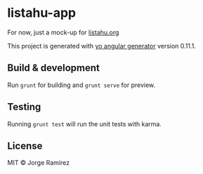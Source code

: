 # listahu-app

For now, just a mock-up for [listahu.org](http://listahu.org/)

This project is generated with [yo angular generator](https://github.com/yeoman/generator-angular)
version 0.11.1.

## Build & development

Run `grunt` for building and `grunt serve` for preview.

## Testing

Running `grunt test` will run the unit tests with karma.


## License

MIT © Jorge Ramírez
